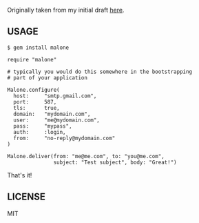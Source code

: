 Originally taken from my initial draft [here][blogpost].

[blogpost]: http://www.pipetodevnull.com/past/2010/11/27/simple_mailer/

## USAGE
    
    $ gem install malone

    require "malone"
  
    # typically you would do this somewhere in the bootstrapping
    # part of your application

    Malone.configure(
      host:     "smtp.gmail.com",
      port:     587,
      tls:      true,
      domain:   "mydomain.com",
      user:     "me@mydomain.com",
      pass:     "mypass",
      auth:     :login,
      from:     "no-reply@mydomain.com"
    )

    Malone.deliver(from: "me@me.com", to: "you@me.com",
                   subject: "Test subject", body: "Great!")

That's it!

## LICENSE

MIT
